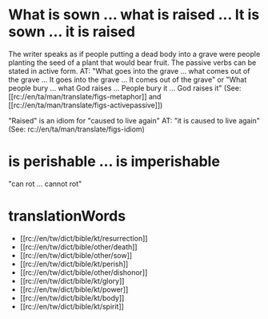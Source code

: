 # What is sown ... what is raised ... It is sown ... it is raised

The writer speaks as if people putting a dead body into a grave were people planting the seed of a plant that would bear fruit. The passive verbs can be stated in active form. AT: "What goes into the grave ... what comes out of the grave ... It goes into the grave ... It comes out of the grave" or "What people bury ... what God raises ... People bury it ... God raises it" (See: [[rc://en/ta/man/translate/figs-metaphor]] and [[rc://en/ta/man/translate/figs-activepassive]])

"Raised" is an idiom for "caused to live again" AT: "it is caused to live again"  (See: rc://en/ta/man/translate/figs-idiom)


# is perishable ... is imperishable

"can rot ... cannot rot"

# translationWords

* [[rc://en/tw/dict/bible/kt/resurrection]]
* [[rc://en/tw/dict/bible/other/death]]
* [[rc://en/tw/dict/bible/other/sow]]
* [[rc://en/tw/dict/bible/kt/perish]]
* [[rc://en/tw/dict/bible/other/dishonor]]
* [[rc://en/tw/dict/bible/kt/glory]]
* [[rc://en/tw/dict/bible/kt/power]]
* [[rc://en/tw/dict/bible/kt/body]]
* [[rc://en/tw/dict/bible/kt/spirit]]